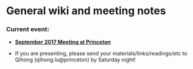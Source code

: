 # General wiki and meeting notes

### Current event: 
- **[September 2017 Meeting at Princeton](https://github.com/ProjectSEM/Organization/wiki/September-2017-Meeting)**


* If you are presenting, please send your materials/links/readings/etc to Qihong (qihong.lu@princeton) by Saturday night! 
